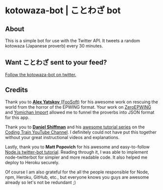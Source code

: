 # kotowaza-bot | ことわざ bot

## About
This is a simple bot for use with the Twitter API. It tweets a random kotowaza (Japanese proverb) every 30 minutes.

## Want ことわざ sent to your feed?
[Follow the kotowaza-bot on twitter.](https://twitter.com/random_kotowaza)

## Credits
Thank you to [**Alex Yatskov** (FooSoft)](https://github.com/FooSoft) for his awesome work on rescuing the world from the horror of the EPWING format. Your work on [ZeroEPWING](https://github.com/FooSoft/zero-epwing) and [Yomichan Import](https://github.com/FooSoft/yomichan-import) allowed me to funnel the proverbs into JSON format for this app.

Thank you to [**Daniel Shiffman**](https://en.wikipedia.org/wiki/Daniel_Shiffman) and his [awesome tutorial series](https://www.youtube.com/playlist?list=PLRqwX-V7Uu6atTSxoRiVnSuOn6JHnq2yV) on the [Coding Train YouTube Channel](https://www.youtube.com/user/shiffman). I definitely could not have put this together without your great instructional videos and explanations.

Lastly, thank you to **Matt Popovich** for his awesome and easy-to-follow [Node.js twitter-bot tutorial](https://medium.com/@mattpopovich/how-to-build-and-deploy-a-simple-twitter-bot-super-fast-with-node-js-and-heroku-7b322dbb5dd3). Reading through it, I was able to implement node-twitterbot for simpler and more readable code. It also helped me deploy to Heroku securely.

Of course I am also grateful for the all the people responsible for Node, npm, Heroku, GitHub, etc., but everyone knows you guys are awesome already so let's not be redundant ;)
